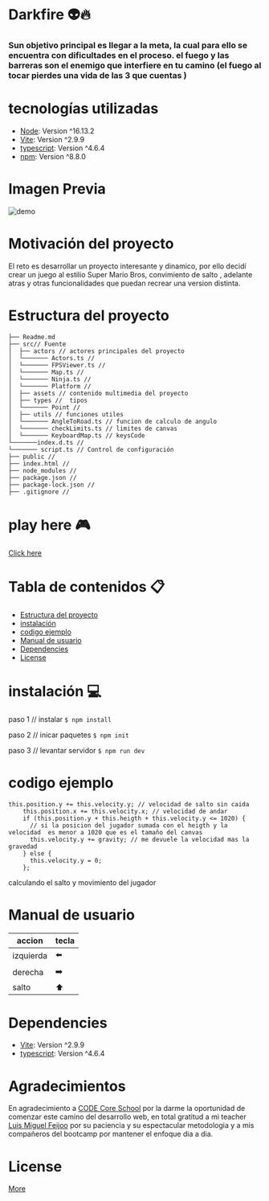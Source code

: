 # Darkfire :alien::fire:

### Sun objetivo principal es llegar a la meta, la cual para ello se encuentra con dificultades en el proceso. el fuego y las barreras  son el enemigo que interfiere en tu camino (el fuego al tocar pierdes una vida de las 3 que cuentas )

# tecnologías utilizadas 

* [Node](https://nodejs.org/es/): Version ^16.13.2  
* [Vite](https://vitejs.dev/guide/#scaffolding-your-first-vite-project): Version ^2.9.9 
* [typescript](https://www.typescriptlang.org/): Version ^4.6.4 
* [npm](https://www.npmjs.com/): Version ^8.8.0


# Imagen Previa

![demo](https://user-images.githubusercontent.com/96850176/169742802-5183aa88-02d0-4952-a9d1-5a439df4a1f2.jpeg)

# Motivación del proyecto

El reto es desarrollar un proyecto interesante y dinamico, por ello decidí crear un juego al estilio Super Mario Bros, convimiento de salto , adelante atras y otras funcionalidades que puedan recrear una version distinta.

# Estructura del proyecto

```
├── Readme.md                   
├── src// Fuente
│  ├── actors // actores principales del proyecto
│  └─────── Actors.ts //
│  └─────── FPSViewer.ts //
│  └─────── Map.ts //
│  └─────── Ninja.ts //
│  └─────── Platform //
│  ├── assets // contenido multimedia del proyecto
│  ├── types //  tipos
│  └─────── Point //
│  ├── utils // funciones utiles
│  └─────── AngleToRoad.ts // funcion de calculo de angulo
│  └─────── checkLimits.ts // limites de canvas
│  └─────── KeyboardMap.ts // keysCode
└───────index.d.ts // 
└─────── script.ts // Control de configuración
├── public //
├── index.html // 
├── node_modules // 
├── package.json //
├── package-lock.json //
├── .gitignore //

```
# play here :video_game:

[Click here](https://jesuscabrita.github.io/Darkfire/)

# Tabla de contenidos :clipboard:

* [Estructura del proyecto](#Estructura-del-proyecto)
* [instalación](#instalacion) 
* [codigo ejemplo](#codigo-ejemplo) 
* [Manual de usuario](#Manual-de-usuario)
* [Dependencies](#Dependencies)
* [License](#License)


# instalación :computer:

paso 1 // instalar 
`$ npm install` 

paso 2  // inicar paquetes 
`$ npm init `

paso 3 // levantar servidor 
`$ npm run dev` 

# codigo ejemplo 
```
this.position.y += this.velocity.y; // velocidad de salto sin caida
    this.position.x += this.velocity.x; // velocidad de andar
    if (this.position.y + this.heigth + this.velocity.y <= 1020) {
      // si la posicion del jugador sumada con el heigth y la velocidad  es menor a 1020 que es el tamaño del canvas
      this.velocity.y += gravity; // me devuele la velocidad mas la gravedad
    } else {
      this.velocity.y = 0;
    };

```
 calculando el salto y movimiento del jugador 
 
 # Manual de usuario
 
 | accion | tecla |
| ------------- | ------------- |
|izquierda  | :arrow_left:  |
|derecha  | :arrow_right:  |
| salto  | :arrow_up: |

# Dependencies

* [Vite](https://vitejs.dev/guide/#scaffolding-your-first-vite-project): Version ^2.9.9 
* [typescript](https://www.typescriptlang.org/): Version ^4.6.4 

# Agradecimientos

En agradecimiento a [CODE Core School](https://github.com/core-school) por la darme la oportunidad de comenzar este camino del desarrollo web, en total gratitud a mi teacher [Luis Miguel Feijoo](https://github.com/luismiguelfeijoo) por su paciencia y su espectacular metodologia y a mis compañeros del bootcamp por mantener el enfoque dia a dia.


# License
 
  [More](./LICENSE)
